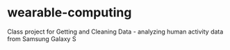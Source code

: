 # wearable-computing
Class project for Getting and Cleaning Data - analyzing human activity data from Samsung Galaxy S
